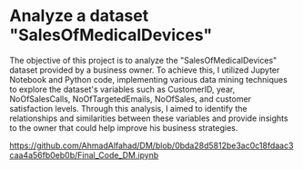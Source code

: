# Analyze a dataset "SalesOfMedicalDevices"

The objective of this project is to analyze the "SalesOfMedicalDevices" dataset provided by a business owner. To achieve this, I utilized Jupyter Notebook and Python code, implementing various data mining techniques to explore the dataset's variables such as CustomerID, year, NoOfSalesCalls, NoOfTargetedEmails, NoOfSales, and customer satisfaction levels. Through this analysis, I aimed to identify the relationships and similarities between these variables and provide insights to the owner that could help improve his business strategies.
 
https://github.com/AhmadAlfahad/DM/blob/0bda28d5812be3ac0c18fdaac3caa4a56fb0eb0b/Final_Code_DM.ipynb
